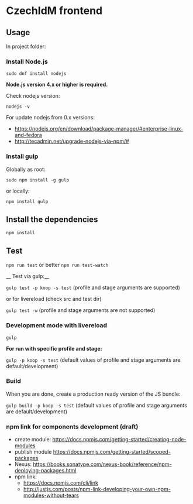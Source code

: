 # CzechIdM frontend


## Usage

In project folder:

### Install Node.js

`sudo dnf install nodejs`

__Node.js version 4.x or higher is required.__

Check nodejs version:

`nodejs -v`

For update nodejs from 0.x versions:
* https://nodejs.org/en/download/package-manager/#enterprise-linux-and-fedora
* http://tecadmin.net/upgrade-nodejs-via-npm/#

### Install gulp

Globally as root:

`sudo npm install -g gulp`

or locally:

`npm install gulp`

## Install the dependencies

`npm install`

## Test

`npm run test`
or better
`npm run test-watch`

__ Test via gulp:__

`gulp test -p koop -s test` (profile and stage arguments are supported)

or for livereload (check src and test dir)

`gulp test -w`  (profile and stage arguments are not supported)

### Development mode with livereload

`gulp`

__For run with specific profile and stage:__

`gulp -p koop -s test` (default values of profile and stage arguments are default/development)

### Build

When you are done, create a production ready version of the JS bundle:

`gulp build -p koop -s test` (default values of profile and stage arguments are default/development)


### npm link for components development (draft)
* create module: https://docs.npmjs.com/getting-started/creating-node-modules
* publish module https://docs.npmjs.com/getting-started/scoped-packages
* Nexus: https://books.sonatype.com/nexus-book/reference/npm-deploying-packages.html
* npm link:
  * https://docs.npmjs.com/cli/link
  * http://justjs.com/posts/npm-link-developing-your-own-npm-modules-without-tears
